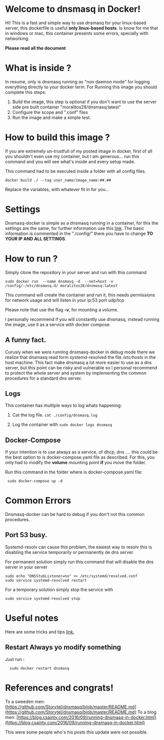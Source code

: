 # Welcome to dnsmasq in Docker!

Hi! This is a fast and simple way to use dnsmasq for your linux-based server, this dockerfile is useful **only linux-based hosts**. Is know for me that in windows or mac, this container presents some errors, specially with networking. 

**Please read all the document**
# What is inside ?

In resume, only is dnsmasq running as "non daemon mode" for logging everything directly to your docker term.
For Running this image you should complete this steps:

 1.  Build the image, this step is optional if you don't want to use the server side pre built container "moralitos28/dnsmasq:latest"
 2. Configure the scope and ".conf" files
 3. Run the image and make a simple test.

# How to build this image ?
If you are extremely un-trustfull of my posted image in docker, first of all you shouldn't even use my container, but I am generous... run this command and you will see what's inside and every setup made.

This command had to be executed inside a folder with all config files.

    docker build ./ --tag user_name/image_name:##.##
  Replace the variables, with whatever fit in for you...

# Settings
Dnsmasq-docker is simple as a dnsmasq running in a container, for this the settings are the same, for further information use this [link](https://wiki.archlinux.org/index.php/dnsmasq).
The basic information is commented in the "./config/" there you have to change **TO YOUR IP AND ALL SETTINGS**.

# How to run ?

Simply clone the repository in your server and run with this command

    sudo docker run  --name dnsmasq -d  --net=host -v /config/:/etc/dnsmasq.d/ moralitos28/dnsmasq:latest
    
This command will create the container and run it, this needs permissions for network usage and will listen in your ip:53 port udp/tcp

Please note that use the flag **-v**, for mounting a volume.

I personally recommend if you will constantly use dnsmasq, instead running the image, use it as a service with docker compose.
## A funny fact.
Curusly when we were running dnsmasq-docker in debug mode there we realize that dnsmasq read form systemd-resolved the file  */etc/hosts*  in the host machine. This fact make dnsmasq a lot more easier to use as a dns server, but this point can be risky and vulnerable so I personal recommend to protect the whole server and system by implementing the common procedures for a standard dns server.
## Logs

This container has multiple ways to log whats happening:

 1.  Cat the log file. 
 `cat ./config/dnsmasq.log `
 
 2. Log the container with 
 `sudo docker logs dnsmasq`

 
## Docker-Compose
If your  intention is to use always as a service, of dhcp, dns .... this could be the best option to is docker-compose.yaml file as described.
For this, you only had to modify the **volume** mounting point **if** you move the folder.

Run this command in the folder where is docker-compose.yaml file:

     sudo docker-compose up -d

# Common Errors

Dnsmasq-docker can be hard to debug if you don't not this common procedures.

## Port 53 busy.

Systemd-resolv can cause this problem, the easiest way to resolv this is disabling the service temporarily or permanently de dns server.

For permanent solution simply run this command that will disable the dns server in your server

    sudo echo "DNSStubListener=no" >> /etc/systemd/resolved.conf
    sudo service systemd-resolved restart

For a temporary solution simply stop the service with
 

    sudo service systemd-resolved stop
  # Useful notes
  Here are some tricks and tips [link.](https://www.linux.com/topic/networking/advanced-dnsmasq-tips-and-tricks/)
  ## Restart Always yo modify something
  Just run :
  
	  sudo docker restart dnsmasq
# References and congrats!
To a sweeden men:
[https://github.com/Storytel/dnsmasq/blob/master/README.md](https://github.com/Storytel/dnsmasq/blob/master/README.md)
To a blog men:
[https://blog.csainty.com/2016/09/running-dnsmasq-in-docker.html](https://blog.csainty.com/2016/09/running-dnsmasq-in-docker.html)

This were some people who's his posts  this update were not possible.
